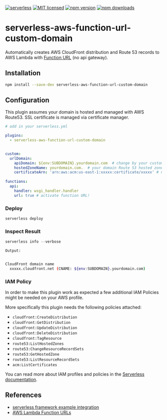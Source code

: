 [![serverless](http://public.serverless.com/badges/v3.svg)](http://www.serverless.com)
[![MIT licensed](https://img.shields.io/badge/license-MIT-blue.svg)]([https://raw.githubusercontent.com/Droplr/serverless-api-cloudfront/master/LICENSE](https://raw.githubusercontent.com/wangsha/serverless-aws-function-url-custom-domain/main/LICENSE))
[![npm version](https://badge.fury.io/js/serverless-aws-function-url-custom-domain.svg)](https://badge.fury.io/js/serverless-aws-function-url-custom-domain)
[![npm downloads](https://img.shields.io/npm/dt/serverless-aws-function-url-custom-domain.svg?style=flat)](https://www.npmjs.com/package/serverless-aws-function-url-custom-domain)

# serverless-aws-function-url-custom-domain

Automatically creates AWS CloudFront distribution and Route 53 records to AWS Lambda with [Function URL](https://aws.amazon.com/fr/blogs/aws/announcing-aws-lambda-function-urls-built-in-https-endpoints-for-single-function-microservices/) (no api gateway).

## Installation 
```bash
npm install --save-dev serverless-aws-function-url-custom-domain
```

## Configuration
This plugin assumes your domain is hosted and managed with AWS Route53. SSL certificate is managed via certificate manager.

```yaml
# add in your serverless.yml

plugins:
  - serverless-aws-function-url-custom-domain
  

custom:
  urlDomain:
    apiDomain: ${env:SUBDOMAIN}.yourdomain.com  # change by your custom domain
    hostedZoneName: yourdomain.com.  # your domain Route 53 hosted zone name
    certificateArn: 'arn:aws:acm:us-east-1:xxxxx:certificate/xxxxx' # need to be located at NVirgina 
    
functions:
  api:
    handler: wsgi_handler.handler
    url: true # activate function URL!

```

### Deploy
```javascript
serverless deploy
```

### Inspect Result
```javascript
serverless info --verbose
```

```bash
Output:


CloudFront domain name
  xxxxx.cloudfront.net (CNAME: ${env:SUBDOMAIN}.yourdomain.com)

```

### IAM Policy

In order to make this plugin work as expected a few additional IAM Policies might be needed on your AWS profile.

More specifically this plugin needs the following policies attached:

  * `cloudfront:CreateDistribution`
  * `cloudfront:GetDistribution`
  * `cloudfront:UpdateDistribution`
  * `cloudfront:DeleteDistribution`
  * `cloudfront:TagResource`
  * `route53:ListHostedZones`             
  * `route53:ChangeResourceRecordSets`
  * `route53:GetHostedZone`
  * `route53:ListResourceRecordSets` 
  * `acm:ListCertificates`

You can read more about IAM profiles and policies in the [Serverless documentation](https://serverless.com/framework/docs/providers/aws/guide/credentials#creating-aws-access-keys).


## References
  - [serverless framework example integration](https://medium.com/@walid.karray/configuring-a-custom-domain-for-aws-lambda-function-url-with-serverless-framework-c0d78abdc253)
  - [AWS Lambda Function URLs](https://aws.amazon.com/fr/blogs/aws/announcing-aws-lambda-function-urls-built-in-https-endpoints-for-single-function-microservices/)
